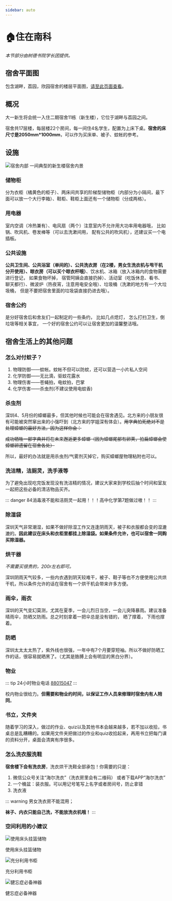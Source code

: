 ```yaml
---
sidebar: auto
---
```

# 🏠住在南科

*本节部分由树德书院学长团提供。*

## 宿舍平面图

包含湖畔，荔园，欣园宿舍的楼层平面图，[请至此页面查看](dorm-floor-plan.md)。

## 概况

大一新生将会统一入住二期宿舍11栋（新生楼），它位于湖畔与荔园之间。

宿舍共17层楼，每层楼22个房间，每一间住4名学生，配置为上床下桌。**宿舍的床尺寸是2050mm*1000mm**，可以作为买床单、被子、蚊帐的参考。

## 设施

![宿舍内部](./interior.jpg)
一间典型的新生楼宿舍内景

### 储物柜

分为衣柜（橘黄色的柜子）、两床间共享的阶梯型储物柜（内部分为小隔间，最下面可以放一个大行李箱）、鞋柜、鞋柜上面还有一个储物柜（分成两格）。

### 用电器

室内空调（冷热兼有）、电风扇（两个）注意室内不允许用大功率用电器哦， 比如锅、吹风机、卷发棒等（可以去洗漱间用， 配有公共的吹风机），还建议买一个电插板。

### 公共设施

**公共卫生间、公共浴室（单间的）、公共洗衣房（在2楼，男女生洗衣机与甩干机分开使用）、晾衣房（可以买个晾衣杆哦）**、饮水机、冰箱（放入冰箱内的食物需要进行登记， 如果食物坏掉， 宿管阿姨会直接扔掉）、活动室（吃饭休息、看书、聊天都行）、微波炉（热夜宵，注意用电安全哦）、垃圾桶（洗漱的地方有一个大垃圾桶， 但是不要把宿舍里面的垃圾袋直接扔进去哦）。

### 宿舍公约

是分好宿舍后和舍友们一起制定的一些条约， 比如几点熄灯， 怎么打扫卫生，倒垃圾等相关事宜， 一个好的宿舍公约可以让宿舍更加的温馨整洁哦。


## 宿舍生活上的其他问题

### 怎么对付蚊子？

1. 物理防御——蚊帐。蚊帐不但可以防蚊，还可以营造一小片私人空间
2. 化学防御——无比滴，驱蚊花露水
3. 物理伤害——苍蝇拍，电蚊拍，巴掌
4. 化学伤害——杀虫剂(不建议使用电蚊香)

### 杀虫剂

深圳4、5月份的蟑螂最多，但其他时候也可能会在宿舍遇见。北方来的小朋友很有可能被突然窜出来的小强吓到（北方来的学姐深有体会）。~~用字典拍死绝对不是处理蟑螂的最好方法，因为这样你会：~~

~~成功牺牲一部字典并将在未来邂逅更多蟑螂（因为蟑螂尾部有卵荚，拍扁蟑螂会使蟑螂卵遗留在宿舍各处）~~

所以，最好的办法就是用杀虫剂/气雾剂灭掉它，购买蟑螂屋物理粘附也可以。

### 洗洁精，洁厕灵，洗手液等

为了避免出现吃完饭发现没有洗洁精的情况，建议大家来到学校后抽个时间和室友一起把这些必备的清洁物品买齐。

::: danger
84消毒液不能和洁厕灵一起用！！！高中化学第7题做过嗷！！
:::

### 除湿袋

深圳天气非常潮湿，如果不做好除湿工作又连逢阴雨天，被子和衣服都会变的湿漉漉的。**因此建议在床头和衣柜里都挂上除湿袋。如果条件允许，也可以宿舍一同购买除湿器。**

### 烘干器

*不需要买很贵的，200r左右即可。*

深圳阴雨天气较多，一些内衣遇到阴天较难干，被子、鞋子等也不方便使用公共烘干机，所以条件允许的话在宿舍有一个烘干机会带来许多方便。

### 雨伞，雨衣

深圳的天气变幻莫测，尤其在夏季，一会儿烈日当空，一会儿突降暴雨。建议准备晴雨伞，防晒又防雨。总之时刻拿着一把伞总是没有错的， 晒了撑着， 下雨也撑着。

### 防晒<Badge text="这一条主要是给妹子们看的" type="tip"/>

深圳太太太太热了，紫外线也很强，一年中有7个月要穿短袖。所以不做好防晒工作的话，很容易就晒黑了。（尤其是胳膊上会有明显的黑白分界）。

### 物业

::: tip
24小时物业电话 [88015047](tel:88015047)
:::

校内物业很给力。**但需要和物业约时间，以保证工作人员来修理时宿舍内有人陪同**。

### 书立，文件夹

随着学习的深入，做过的作业、quiz以及其他书本会越来越多，若不加以收拾，书桌总是乱糟糟的。如果用文件夹把做过的作业和quiz收拾起来，再用书立把每门课的资料分开，桌面会清爽有序很多。

### 怎么洗衣服洗鞋

**宿舍楼下会有洗衣房**，洗衣烘干洗鞋全部承包！你需要的只是：

1. 微信公众号关注“海尔洗衣”（洗衣房里会有二维码） 或者下载APP“海尔洗衣”
2. 一个桶盆：装衣服。可以用记号笔写上名字或者房间号，防止拿错
3. 洗衣液

::: warning
男女洗衣房不能混用；

**袜子、内衣只能自己洗，不能放洗衣机哦！**
:::

### 空间利用的小建议

![使用床头挂篮储物](https://mirrors.sustech.edu.cn/git/sustech-online/sustech-online-ng/-/raw/master/docs/life/dormitory/挂篮.jpg)

使用床头挂篮储物

![充分利用书柜](https://mirrors.sustech.edu.cn/git/sustech-online/sustech-online-ng/-/raw/master/docs/life/dormitory/充分利用书柜.jpg)

充分利用书柜

![健忘症必备神器](https://mirrors.sustech.edu.cn/git/sustech-online/sustech-online-ng/-/raw/master/docs/life/dormitory/健忘症必备神器.jpg)

健忘症必备神器
